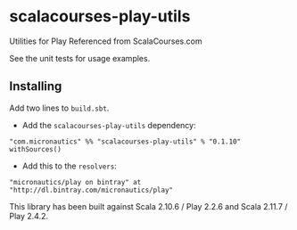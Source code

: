 # scalacourses-play-utils
Utilities for Play Referenced from ScalaCourses.com

See the unit tests for usage examples.

## Installing ##

Add two lines to `build.sbt`.

 * Add the `scalacourses-play-utils` dependency:
````
"com.micronautics" %% "scalacourses-play-utils" % "0.1.10" withSources()
````

 * Add this to the `resolvers`:
````
"micronautics/play on bintray" at "http://dl.bintray.com/micronautics/play"
````

This library has been built against Scala 2.10.6 / Play 2.2.6 and Scala 2.11.7 / Play 2.4.2.
